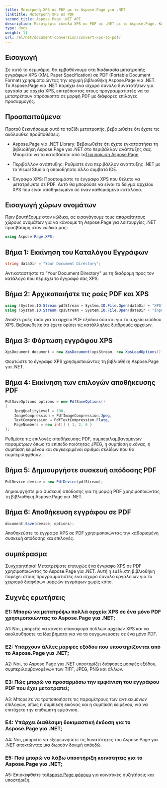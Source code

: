```yaml
---
title: Μετατροπή XPS σε PDF με το Aspose.Page για .NET
linktitle: Μετατροπή XPS σε PDF
second_title: Aspose.Page .NET API
description: Μετατρέψτε εύκολα XPS σε PDF σε .NET με το Aspose.Page. Κατεβάστε τη βιβλιοθήκη, εξερευνήστε την τεκμηρίωση και αποκτήστε μια δωρεάν δοκιμή.
type: docs
weight: 11
url: /el/net/document-conversion/convert-xps-to-pdf/
---
```

## Εισαγωγή

Σε αυτό το σεμινάριο, θα εμβαθύνουμε στη διαδικασία μετατροπής εγγράφων XPS (XML Paper Specification) σε PDF (Portable Document Format) χρησιμοποιώντας την ισχυρή βιβλιοθήκη Aspose.Page για .NET. Το Aspose.Page για .NET παρέχει ένα ισχυρό σύνολο δυνατοτήτων για εργασία με αρχεία XPS, επιτρέποντας στους προγραμματιστές να τα μετατρέπουν απρόσκοπτα σε μορφή PDF με διάφορες επιλογές προσαρμογής.

## Προαπαιτούμενα

Προτού ξεκινήσουμε αυτό το ταξίδι μετατροπής, βεβαιωθείτε ότι έχετε τις ακόλουθες προϋποθέσεις:

-  Aspose.Page για .NET Library: Βεβαιωθείτε ότι έχετε εγκαταστήσει τη βιβλιοθήκη Aspose.Page για .NET στο περιβάλλον ανάπτυξης σας. Μπορείτε να το κατεβάσετε από το[Τεκμηρίωση Aspose.Page](https://reference.aspose.com/page/net/).

- Περιβάλλον ανάπτυξης: Ρυθμίστε ένα περιβάλλον ανάπτυξης .NET με το Visual Studio ή οποιοδήποτε άλλο συμβατό IDE.

- Έγγραφο XPS: Προετοιμάστε το έγγραφο XPS που θέλετε να μετατρέψετε σε PDF. Αυτό θα μπορούσε να είναι το δείγμα αρχείου XPS που είναι αποθηκευμένο σε έναν καθορισμένο κατάλογο.

## Εισαγωγή χώρων ονομάτων

Πριν βουτήξουμε στον κώδικα, ας εισαγάγουμε τους απαραίτητους χώρους ονομάτων για να κάνουμε τη Aspose.Page για λειτουργίες .NET προσβάσιμη στον κώδικά μας:

```csharp
using Aspose.Page.XPS;
```

## Βήμα 1: Εκκίνηση του Καταλόγου Εγγράφων

```csharp
string dataDir = "Your Document Directory";
```

Αντικαταστήστε το "Your Document Directory" με τη διαδρομή προς τον κατάλογο που περιέχει το έγγραφό σας XPS.

## Βήμα 2: Αρχικοποιήστε τις ροές PDF και XPS

```csharp
using (System.IO.Stream pdfStream = System.IO.File.Open(dataDir + "XPStoPDF_out.pdf", System.IO.FileMode.OpenOrCreate, System.IO.FileAccess.Write))
using (System.IO.Stream xpsStream = System.IO.File.Open(dataDir + "input.xps", System.IO.FileMode.Open))
```

Ανοίξτε ροές τόσο για το αρχείο PDF εξόδου όσο και για το αρχείο εισόδου XPS. Βεβαιωθείτε ότι έχετε ορίσει τις κατάλληλες διαδρομές αρχείων.

## Βήμα 3: Φόρτωση εγγράφου XPS

```csharp
XpsDocument document = new XpsDocument(xpsStream, new XpsLoadOptions());
```

Φορτώστε το έγγραφο XPS χρησιμοποιώντας τη βιβλιοθήκη Aspose.Page για .NET.

## Βήμα 4: Εκκίνηση των επιλογών αποθήκευσης PDF

```csharp
PdfSaveOptions options = new PdfSaveOptions()
{
    JpegQualityLevel = 100,
    ImageCompression = PdfImageCompression.Jpeg,
    TextCompression = PdfTextCompression.Flate,
    PageNumbers = new int[] { 1, 2, 6 }
};
```

Ρυθμίστε τις επιλογές αποθήκευσης PDF, συμπεριλαμβανομένων παραμέτρων όπως το επίπεδο ποιότητας JPEG, η συμπίεση εικόνας, η συμπίεση κειμένου και συγκεκριμένοι αριθμοί σελίδων που θα συμπεριληφθούν.

## Βήμα 5: Δημιουργήστε συσκευή απόδοσης PDF

```csharp
PdfDevice device = new PdfDevice(pdfStream);
```

Δημιουργήστε μια συσκευή απόδοσης για τη μορφή PDF χρησιμοποιώντας τη βιβλιοθήκη Aspose.Page για .NET.

## Βήμα 6: Αποθήκευση εγγράφου σε PDF

```csharp
document.Save(device, options);
```

Αποθηκεύστε το έγγραφο XPS σε PDF χρησιμοποιώντας την καθορισμένη συσκευή απόδοσης και επιλογές.

## συμπέρασμα

Συγχαρητήρια! Μετατρέψατε επιτυχώς ένα έγγραφο XPS σε PDF χρησιμοποιώντας το Aspose.Page για .NET. Αυτή η ευέλικτη βιβλιοθήκη παρέχει στους προγραμματιστές ένα ισχυρό σύνολο εργαλείων για το χειρισμό διαφόρων μορφών εγγράφων χωρίς κόπο.

## Συχνές ερωτήσεις

### Ε1: Μπορώ να μετατρέψω πολλά αρχεία XPS σε ένα μόνο PDF χρησιμοποιώντας το Aspose.Page για .NET;

A1: Ναι, μπορείτε να κάνετε επαναφορά πολλών αρχείων XPS και να ακολουθήσετε τα ίδια βήματα για να τα συγχωνεύσετε σε ένα μόνο PDF.

### Ε2: Υπάρχουν άλλες μορφές εξόδου που υποστηρίζονται από το Aspose.Page για .NET;

A2: Ναι, το Aspose.Page για .NET υποστηρίζει διάφορες μορφές εξόδου, συμπεριλαμβανομένων των TIFF, JPEG, PNG και άλλων.

### Ε3: Πώς μπορώ να προσαρμόσω την εμφάνιση του εγγράφου PDF που έχει μετατραπεί;

A3: Μπορείτε να τροποποιήσετε τις παραμέτρους των αντικειμένων επιλογών, όπως η συμπίεση εικόνας και η συμπίεση κειμένου, για να επιτύχετε την επιθυμητή εμφάνιση.

### Ε4: Υπάρχει διαθέσιμη δοκιμαστική έκδοση για το Aspose.Page για .NET;

 A4: Ναι, μπορείτε να εξερευνήσετε τις δυνατότητες του Aspose.Page για .NET αποκτώντας μια δωρεάν δοκιμή από[εδώ](https://releases.aspose.com/).

### Ε5: Πού μπορώ να λάβω υποστήριξη κοινότητας για το Aspose.Page για .NET;

 A5: Επισκεφθείτε το[Aspose.Page φόρουμ](https://forum.aspose.com/c/page/39) για κοινοτικές συζητήσεις και υποστήριξη.